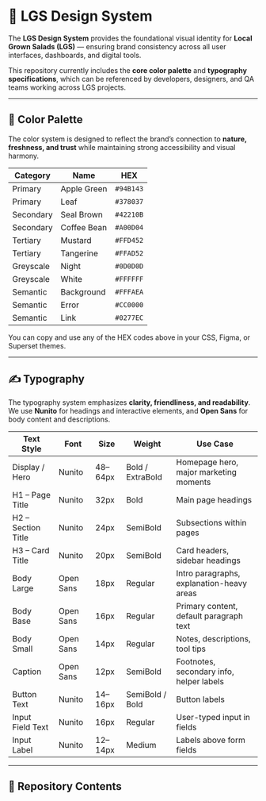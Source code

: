 # 🌿 LGS Design System

The **LGS Design System** provides the foundational visual identity for **Local Grown Salads (LGS)** — ensuring brand consistency across all user interfaces, dashboards, and digital tools.

This repository currently includes the **core color palette** and **typography specifications**, which can be referenced by developers, designers, and QA teams working across LGS projects.

---

## 🎨 Color Palette

The color system is designed to reflect the brand’s connection to **nature, freshness, and trust** while maintaining strong accessibility and visual harmony.

| Category | Name | HEX |
|-----------|------|-----|
| Primary | Apple Green | `#94B143` |
| Primary | Leaf | `#378037` |
| Secondary | Seal Brown | `#42210B` |
| Secondary | Coffee Bean | `#A00D04` |
| Tertiary | Mustard | `#FFD452` |
| Tertiary | Tangerine | `#FFAD52` |
| Greyscale | Night | `#0D0D0D` |
| Greyscale | White | `#FFFFFF` |
| Semantic | Background | `#FFFAEA` |
| Semantic | Error | `#CC0000` |
| Semantic | Link | `#0277EC` |

You can copy and use any of the HEX codes above in your CSS, Figma, or Superset themes.

---

## ✍️ Typography

The typography system emphasizes **clarity, friendliness, and readability**.  
We use **Nunito** for headings and interactive elements, and **Open Sans** for body content and descriptions.

| Text Style | Font | Size | Weight | Use Case |
|-------------|-------|-------|----------|-----------|
| Display / Hero | Nunito | 48–64px | Bold / ExtraBold | Homepage hero, major marketing moments |
| H1 – Page Title | Nunito | 32px | Bold | Main page headings |
| H2 – Section Title | Nunito | 24px | SemiBold | Subsections within pages |
| H3 – Card Title | Nunito | 20px | SemiBold | Card headers, sidebar headings |
| Body Large | Open Sans | 18px | Regular | Intro paragraphs, explanation-heavy areas |
| Body Base | Open Sans | 16px | Regular | Primary content, default paragraph text |
| Body Small | Open Sans | 14px | Regular | Notes, descriptions, tool tips |
| Caption | Open Sans | 12px | SemiBold | Footnotes, secondary info, helper labels |
| Button Text | Nunito | 14–16px | SemiBold / Bold | Button labels |
| Input Field Text | Nunito | 16px | Regular | User-typed input in fields |
| Input Label | Nunito | 12–14px | Medium | Labels above form fields |

---

## 📁 Repository Contents

